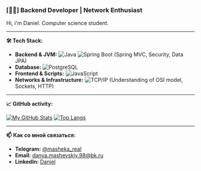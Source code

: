 ### [👨‍💻] Backend Developer | Network Enthusiast

Hi, i'm Daniel. 
Computer science student. 

---

**🛠️ Tech Stack:**

*   **Backend & JVM:** ![Java](https://img.shields.io/badge/Java-ED8B00?style=for-the-badge&logo=openjdk&logoColor=white) ![Spring Boot](https://img.shields.io/badge/Spring_Boot-6DB33F?style=for-the-badge&logo=spring-boot&logoColor=white) (Spring MVC, Security, Data JPA)
*   **Database:** ![PostgreSQL](https://img.shields.io/badge/PostgreSQL-316192?style=for-the-badge&logo=postgresql&logoColor=white)
*   **Frontend & Scripts:** ![JavaScript](https://img.shields.io/badge/JavaScript-F7DF1E?style=for-the-badge&logo=javascript&logoColor=black)
*   **Networks & Infrastructure:** ![TCP/IP](https://img.shields.io/badge/TCP/IP-000080?style=for-the-badge&logo=cisco&logoColor=white) (Understanding of OSI model, Sockets, HTTP)

---

**📈 GitHub activity:**

[![My GitHub Stats](https://github-readme-stats.vercel.app/api?username=MashekaPatimeiker&show_icons=true&theme=radical&hide_title=true)](https://github.com/YOUR_USERNAME)
[![Top Langs](https://github-readme-stats.vercel.app/api/top-langs/?username=MashekaPatimeiker&layout=compact&theme=radical&hide=html,css)](https://github.com/YOUR_USERNAME)

---

**📫 Как со мной связаться:**
*   **Telegram:** [@masheka_real](https://t.me/masheka_real)
*   **Email:** [danya.mashevskiy.98@bk.ru](mailto:danya.mashevskiy.98@bk.ru)
*   **LinkedIn:** [Daniel](https://www.linkedin.com/in/daniel-mashevskiy-563445344/)

